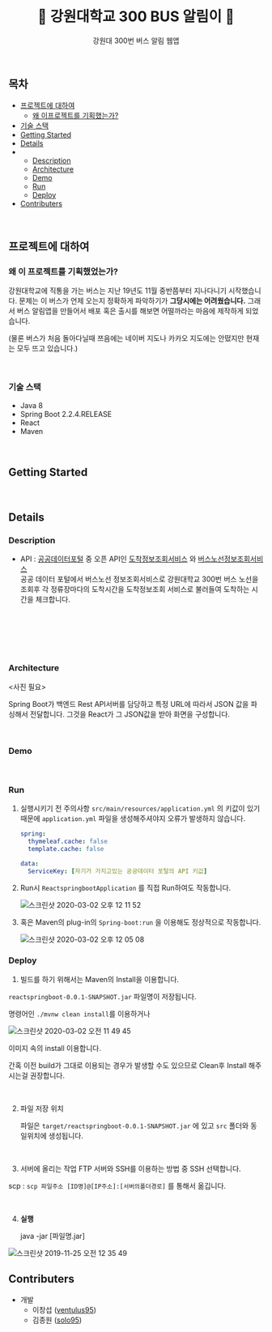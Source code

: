 <h1  align="center">🚌 강원대학교 300 BUS 알림이 🚌</h1>

<p align="center"> 강원대 300번 버스 알림 웹앱 </p>



&nbsp;

<!-- TABLE OF CONTENTS -->

## 목차

* [프로젝트에 대하여](#프로젝트에-대하여)
  * [왜 이프로젝트를 기획했는가?](#왜-이-프로젝트를-기획했었는가)
* [기술 스택](#기술-스택)
*  [Getting Started](#getting-started)
*  [Details](#details)
*  *  [Description](#description)
   *  [Architecture](#architecture)
   *  [Demo](#demo)
   *  [Run](#Run)
   *  [Deploy](#deploy)
*  [Contributers](#Contributers)&nbsp;

&nbsp;&nbsp;

## 프로젝트에 대하여


### 왜 이 프로젝트를 기획했었는가?

강원대학교에 직통을 가는 버스는 지난 19년도 11월 중반쯤부터 지나다니기 시작했습니다. 문제는 이 버스가 언제 오는지 정확하게 파악하기가 **그당시에는 어려웠습니다.**  그래서 버스 알림앱을 만들어서 배포 혹은 출시를 해보면 어떨까라는 마음에 제작하게 되었습니다.

(물론 버스가 처음 돌아다닐때 쯔음에는 네이버 지도나 카카오 지도에는 안떴지만 현재는 모두 뜨고 있습니다.)

&nbsp;

### 기술 스택

- Java 8
- Spring Boot 2.2.4.RELEASE
- React 
- Maven

 &nbsp;

## Getting Started

 &nbsp;

## Details

### Description

 - API : [공공데이터포털](https://www.data.go.kr/) 중 오픈 API인  [도착정보조회서비스](https://www.data.go.kr/dataset/15000758/openapi.do?mypageFlag=Y) 와 [버스노선정보조회서비스](https://www.data.go.kr/dataset/15000758/openapi.do?mypageFlag=Y)
   <br>
    공공 데이터 포털에서 버스노선 정보조회서비스로 강원대학교 300번 버스 노선을 조회후 각 정류장마다의 도착시간을 도착정보조회 서비스로 불러들여 도착하는 시간을 체크합니다.

   <br>


 &nbsp;

&nbsp;

### Architecture

<사진 필요>

Spring Boot가 백엔드 Rest API서버를 담당하고 특정 URL에 따라서 JSON 값을 파싱해서 전달합니다. 그것을 React가 그 JSON값을 받아 화면을 구성합니다. 

&nbsp;

### Demo

<br>

### Run

1. 실행시키기 전 주의사항 `src/main/resources/application.yml` 의 키값이 있기 때문에 `application.yml` 파일을 생성해주셔야지 오류가 발생하지 않습니다.

   ```yml
   spring:
     thymeleaf.cache: false
     template.cache: false
   
   data:
     ServiceKey: [자기가 가지고있는 공공데이터 포털의 API 키값]
   ```

2. Run시 `ReactspringbootApplication` 를 직접 Run하여도 작동합니다.

   ![스크린샷 2020-03-02 오후 12 11 52](https://user-images.githubusercontent.com/17822723/75642485-056f3e80-5c7f-11ea-8e3c-0d55ace5d78a.png)


   

3. 혹은 Maven의 plug-in의 `Spring-boot:run` 을 이용해도 정상적으로 작동합니다.

   ![스크린샷 2020-03-02 오후 12 05 08](https://user-images.githubusercontent.com/17822723/75642225-19667080-5c7e-11ea-8170-4600262d0691.png)

### Deploy

1. 빌드를 하기 위해서는 Maven의 Install을 이용합니다.

`reactspringboot-0.0.1-SNAPSHOT.jar` 파일명이 저장됩니다. 

명령어인 `./mvnw clean install`를 이용하거나

![스크린샷 2020-03-02 오전 11 49 45](https://user-images.githubusercontent.com/17822723/75641550-f5a22b00-5c7b-11ea-9a86-9e04b9d143ba.png)

이미지 속의 install 이용합니다. 

간혹 이전 build가 그대로 이용되는 경우가 발생할 수도 있으므로 Clean후 Install 해주시는걸 권장합니다. 


&nbsp;

2. 파일 저장 위치

   파일은 `target/reactspringboot-0.0.1-SNAPSHOT.jar` 에 있고 `src` 폴더와 동일위치에 생성됩니다.

&nbsp;

3. 서버에 올리는 작업
   FTP 서버와 SSH를 이용하는 방법 중 SSH 선택합니다.

scp : `scp 파일주소 [ID명]@[IP주소]:[서버의폴더경로]` 를 통해서 옮깁니다.

&nbsp;

4. <b>실행 </b>


    java -jar [파일명.jar]

![스크린샷 2019-11-25 오전 12 35 49](https://user-images.githubusercontent.com/17822723/69497008-8c43ab00-0f1b-11ea-98a6-24c49e029128.png)



## Contributers

- 개발
  - 이창섭 ([ventulus95](https://github.com/ventulus95)) 
  - 김종원 ([solo95](https://github.com/solo95))
